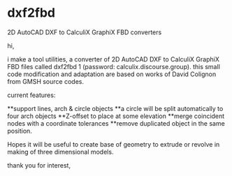 # dxf2fbd
2D AutoCAD DXF to CalculiX GraphiX FBD converters

hi,

i make a tool utilities, a converter of 2D AutoCAD DXF to CalculiX GraphiX FBD files called dxf2fbd 1 (password: calculix.discourse.group). this small code modification and adaptation are based on works of David Colignon from GMSH source codes.

current features:

**support lines, arch & circle objects
**a circle will be split automatically to four arch objects
**Z-offset to place at some elevation
**merge coincident nodes with a coordinate tolerances
**remove duplicated object in the same position.

Hopes it will be useful to create base of geometry to extrude or revolve in making of three dimensional models.

thank you for interest,
